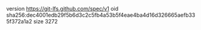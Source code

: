 version https://git-lfs.github.com/spec/v1
oid sha256:dec4001edb29f5b6d3c2c5fb4a53b5f4eae4ba4d16d326665aefb335f372a1a2
size 3272
